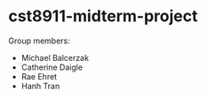 # cst8911-midterm-project

Group members:

+ Michael Balcerzak
+ Catherine Daigle
+ Rae Ehret
+ Hanh Tran
